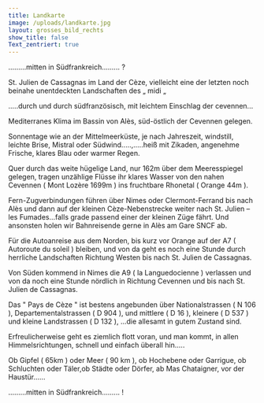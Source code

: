 ```yaml
---
title: Landkarte
image: /uploads/landkarte.jpg
layout: grosses_bild_rechts
show_title: false
Text_zentriert: true
---		
```

.........mitten in Südfrankreich......... ?  


St. Julien de Cassagnas im Land der Cèze, vielleicht eine der letzten noch beinahe unentdeckten Landschaften des „ midi „  


.....durch und durch südfranzösisch, mit leichtem Einschlag der cevennen...  


Mediterranes Klima im Bassin von Alès, süd-östlich der Cevennen gelegen.  


Sonnentage wie an der Mittelmeerküste, je nach Jahreszeit, windstill, leichte Brise, Mistral oder Südwind.....,.....heiß mit Zikaden, angenehme Frische, klares Blau oder warmer Regen.  


Quer durch das weite hügelige Land, nur 162m über dem Meeresspiegel gelegen, tragen unzählige Flüsse ihr klares Wasser von den nahen Cevennen ( Mont Lozère 1699m ) ins fruchtbare Rhonetal ( Orange 44m ).  


Fern-Zugverbindungen führen über Nimes oder Clermont-Ferrand bis nach Alès und dann auf der kleinen Cèze-Nebenstrecke weiter nach St. Julien – les Fumades...falls grade passend einer der kleinen Züge fährt. Und ansonsten holen wir Bahnreisende gerne in Alès am Gare SNCF ab.  


Für die Autoanreise aus dem Norden, bis kurz vor Orange auf der A7 ( Autoroute du soleil ) bleiben, und von da geht es noch eine Stunde durch herrliche Landschaften Richtung Westen bis nach St. Julien de Cassagnas.  


Von Süden kommend in Nimes die A9 ( la Languedocienne ) verlassen und von da noch eine Stunde nördlich in Richtung Cevennen und bis nach St. Julien de Cassagnas.  


Das " Pays de Cèze " ist bestens angebunden über Nationalstrassen ( N 106 ), Departementalstrassen ( D 904 ), und mittlere ( D 16 ), kleinere ( D 537 ) und kleine Landstrassen ( D 132 ), ...die allesamt in gutem Zustand sind.  


Erfreulicherweise geht es ziemlich flott voran, und man kommt, in allen Himmelsrichtungen, schnell und einfach überall hin.....  


Ob Gipfel ( 65km ) oder Meer ( 90 km ), ob Hochebene oder Garrigue, ob Schluchten oder Täler,ob Städte oder Dörfer, ab Mas Chataigner, vor der Haustür......  


.........mitten in Südfrankreich......... !